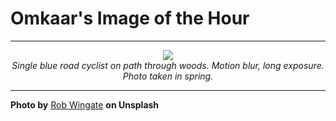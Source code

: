 # Omkaar's Image of the Hour

---

<div align="center">

<a href="https://unsplash.com/photos/cyclist-rides-a-bike-along-a-forest-road-MXl86dgC_js">
  <img src="https://images.unsplash.com/photo-1747567687565-3d0374e0a90c?crop=entropy&cs=tinysrgb&fit=max&fm=jpg&ixid=M3w3NjA2Nzh8MHwxfHJhbmRvbXx8fHx8fHx8fDE3NDk2NjQ4MDB8&ixlib=rb-4.1.0&q=80&w=1080" style="max-width:100%; height:auto;">
</a>

<br>
<i>Single blue road cyclist on path through woods. Motion blur, long exposure. Photo taken in spring.</i>

</div>

---

**Photo by** [Rob Wingate](https://unsplash.com/@robwingate) **on Unsplash**
